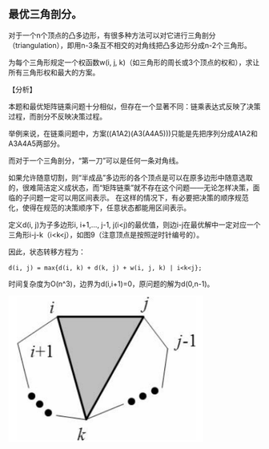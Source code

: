 ## 最优三角剖分。 

对于一个n个顶点的凸多边形，有很多种方法可以对它进行三角剖分（triangulation），即用n-3条互不相交的对角线把凸多边形分成n-2个三角形。 

为每个三角形规定一个权函数w(i, j, k)（如三角形的周长或3个顶点的权和），求让所有三角形权和最大的方案。

【分析】

本题和最优矩阵链乘问题十分相似，但存在一个显著不同：链乘表达式反映了决策过程，而剖分不反映决策过程。

举例来说，在链乘问题中，方案((A1A2)(A3(A4A5)))只能是先把序列分成A1A2和A3A4A5两部分。

而对于一个三角剖分，“第一刀”可以是任何一条对角线。

如果允许随意切割，则“半成品”多边形的各个顶点是可以在原多边形中随意选取的，很难简洁定义成状态，而“矩阵链乘”就不存在这个问题——无论怎样决策，面临的子问题一定可以用区间表示。 在这样的情况下，有必要把决策的顺序规范化，使得在规范的决策顺序下，任意状态都能用区间表示。

定义d(i, j)为子多边形i, i+1,…, j-1, j(i<j)的最优值，则边i-j在最优解中一定对应一个三角形i-j-k（i<k<j），如图9（注意顶点是按照逆时针编号的）。

因此，状态转移方程为：
```
d(i, j) = max{d(i, k) + d(k, j) + w(i, j, k) | i<k<j};
```
时间复杂度为O(n^3)，边界为d(i,i+1)=0，原问题的解为d(0,n-1)。

![1](1.PNG)